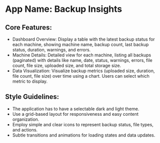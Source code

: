 # **App Name**: Backup Insights

## Core Features:

- Dashboard Overview: Display a table with the latest backup status for each machine, showing machine name, backup count, last backup status, duration, warnings, and errors.
- Machine Details: Detailed view for each machine, listing all backups (paginated) with details like name, date, status, warnings, errors, file count, file size, uploaded size, and total storage size.
- Data Visualization: Visualize backup metrics (uploaded size, duration, file count, file size) over time using a chart. Users can select which metric to display.

## Style Guidelines:

- The application has to have a selectable dark and light theme.
- Use a grid-based layout for responsiveness and easy content organization.
- Employ simple and clear icons to represent backup status, file types, and actions.
- Subtle transitions and animations for loading states and data updates.

